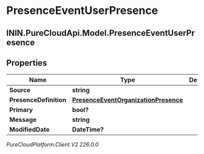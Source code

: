 # PresenceEventUserPresence

## ININ.PureCloudApi.Model.PresenceEventUserPresence

## Properties

|Name | Type | Description | Notes|
|------------ | ------------- | ------------- | -------------|
| **Source** | **string** |  | [optional] |
| **PresenceDefinition** | [**PresenceEventOrganizationPresence**](PresenceEventOrganizationPresence) |  | [optional] |
| **Primary** | **bool?** |  | [optional] |
| **Message** | **string** |  | [optional] |
| **ModifiedDate** | **DateTime?** |  | [optional] |



_PureCloudPlatform.Client.V2 226.0.0_
